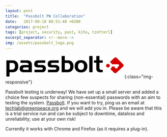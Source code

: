 ```yaml
---
layout: post
title:  "Passbolt PW Collaboration"
date:   2017-09-18 08:51:40 +0200
categories: project
tags: [project, security, past, kiho, tzetterl]
excerpt_separator: <!--more-->
img: /assets/passbolt_logo.png
---
```

![PassBolt](/assets/passbolt_logo.png){:class="img-responsive"}

Passbolt testing is underway! We have set up a small server and added a choice few suspects for sharing (non-essential) passwords with an aim to testing the system. [Passbolt](https://www.passbolt.com/). If you want to try, ping us an email at techlab@greenpeace.org and we will add you in. Please be aware that this is a trial service run and can be subject to downtime, dataloss and unreliability; use at your own risk!

Currently it works with Chrome and Firefox (as it requires a plug-in).
